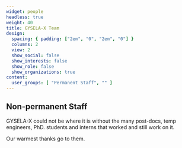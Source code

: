 ```yaml
---
widget: people
headless: true
weight: 40
title: GYSELA-X Team
design:
  spacing: { padding: ["2em", "0", "2em", "0"] }
  columns: 2
  view: 2
  show_social: false
  show_interests: false
  show_role: false
  show_organizations: true
content:
  user_groups: [ "Permanent Staff", "" ]
---
```



## Non-permanent Staff

GYSELA-X could not be where it is without the many post-docs, temp engineers, PhD. students and interns that worked and still work on it.

Our warmest thanks go to them.
